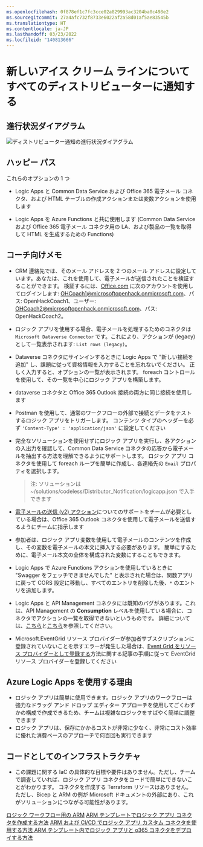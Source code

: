 ```yaml
---
ms.openlocfilehash: 0f878ef1c7fc3cce02a829993ac3204ba0c498e2
ms.sourcegitcommit: 27a4afc732f8733e6022af2a58d01af5ae83545b
ms.translationtype: HT
ms.contentlocale: ja-JP
ms.lasthandoff: 03/23/2022
ms.locfileid: "140813666"
---
```

# <a name="notify-all-distributors-of-the-new-ice-cream-line"></a>新しいアイス クリーム ラインについてすべてのディストリビューターに通知する

## <a name="progress-diagram"></a>進行状況ダイアグラム

![ディストリビューター通知の進行状況ダイアグラム](https://serverlessoh.azureedge.net/public/distributor-notification-progress-diagram.jpg)

## <a name="happy-path"></a>ハッピー パス

これらのオプションの 1 つ

* Logic Apps と Common Data Service および Office 365 電子メール コネクタ、および HTML テーブルの作成アクションまたは変数アクションを使用します  

* Logic Apps を Azure Functions と共に使用します (Common Data Service および Office 365 電子メール コネクタ用の LA、および製品の一覧を取得して HTML を生成するための Functions)  

## <a name="coaches-notes"></a>コーチ向けメモ

* CRM 連絡先では、そのメール アドレスを 2 つのメール アドレスに設定しています。あなたは、これを使用して、電子メールが送信されたことを検証することができます。 検証するには、[Office.com](https://outlook.office.com) に次のアカウントを使用してログインします: OHCoach1@microsoftopenhack.onmicrosoft.com、パス: OpenHackCoach1、ユーザー: OHCoach2@microsoftopenhack.onmicrosoft.com、パス: OpenHackCoach2。

* ロジック アプリを使用する場合、電子メールを処理するためのコネクタは `Microsoft Dataverse Connector` です。これにより、アクションが (legacy) として一覧表示されます: `List rows (legacy)`。  

* Dataverse コネクタにサインインするときに Logic Apps で "新しい接続を追加" し、課題に従って資格情報を入力することを忘れないでください。  正しく入力すると、オプションの一覧が表示されます。  foreach コントロールを使用して、その一覧を中心にロジック アプリを構築します。

* dataverse コネクタと Office 365 Outlook 接続の両方に同じ接続を使用します

* Postman を使用して、通常のワークフローの外部で接続とデータをテストするロジック アプリをトリガーします。   コンテンツ タイプのヘッダーを必ず `'Content-Type' : 'application/json'` に設定してください  

* 完全なソリューションを使用せずにロジック アプリを実行し、各アクションの入出力を確認して、Common Data Service コネクタの応答から電子メールを抽出する方法を理解できるようにサポートします。  ロジック アプリ コネクタを使用して foreach ループを簡単に作成し、各連絡先の `Email` プロパティを選択します。

   >注: ソリューションは ~/solutions/codeless/Distributor_Notification/logicapp.json で入手できます

* [電子メールの送信 (v2) アクション](https://docs.microsoft.com/en-us/connectors/office365connector/#send-an-email-(v2))についてのサポートをチームが必要としている場合は、Office 365 Outlook コネクタを使用して電子メールを送信するようにチームに指示します  

* 参加者は、ロジック アプリ変数を使用して電子メールのコンテンツを作成し、その変数を電子メールの本文に挿入する必要があります。  簡単にするために、電子メール本文の全体を構成された変数にすることもできます。

* Logic Apps で Azure Functions アクションを使用しているときに "Swagger をフェッチできませんでした" と表示された場合は、関数アプリに戻って CORS 設定に移動し、すべてのエントリを削除した後、`*` のエントリを追加します。  

* Logic Apps と API Management コネクタには既知のバグがあります。これは、API Management の **Consumption** レベルを使用している場合に、コネクタでアクションの一覧を取得できないというものです。  詳細については、[こちら](https://stackoverflow.microsoft.com/questions/169694/support-for-consumption-tier-apim-instances-in-the-logic-app-connector )と[こちら](https://social.msdn.microsoft.com/Forums/890b2235-ff66-4186-9aa3-b16909dc81a1/logic-apps-no-showing-azure-api-management-apis?forum=azureapimgmt)を参照してください。

* Microsoft.EventGrid リソース プロバイダーが参加者サブスクリプションに登録されていないことを示すエラーが発生した場合は、[Event Grid をリソース プロバイダーとして登録する](https://docs.microsoft.com/en-us/azure/event-grid/custom-event-quickstart-portal)方法に関する記事の手順に従って EventGrid リソース プロバイダーを登録してください

## <a name="why-azure-logic-apps"></a>Azure Logic Apps を使用する理由

* ロジック アプリは簡単に使用できます。ロジック アプリのワークフローは強力なドラッグ アンド ドロップ エディター アプローチを使用してごくわずかの構成で作成できるため、チームは複雑なロジックをすばやく簡単に調整できます
* ロジック アプリは、保存にかかるコストが非常に少なく、非常にコスト効率に優れた消費ベースのアプローチで何百回も実行できます  

## <a name="infrastructure-as-code"></a>コードとしてのインフラストラクチャ

* この課題に関する IaC の具体的な目標や要件はありません。ただし、チームで調査していれば、ロジック アプリ コネクタをコードで簡単にできないことがわかります。 コネクタを作成する Terraform リソースはありません。ただし、Bicep と ARM の例が Microsoft ドキュメントの外部にあり、これがソリューションにつながる可能性があります。

[ロジック ワークフロー用の ARM](https://docs.microsoft.com/en-us/azure/templates/microsoft.logic/workflows?tabs=bicep)
[ARM テンプレートでロジック アプリ コネクタを作成する方法](https://vincentlauzon.com/2017/10/28/how-to-create-a-logic-app-connector-in-an-arm-template/)
[ARM および CI/CD でロジック アプリ カスタム コネクタを使用する方法 ](https://mikaelsand.se/2020/11/how-to-use-logic-apps-custom-connectors-with-arm-and-ci-cd/)
[ARM テンプレート内でロジック アプリと o365 コネクタをデプロイする方法](https://stackoverflow.com/questions/60703570/how-to-deploy-logic-app-with-o365-connector-within-arm-template)
